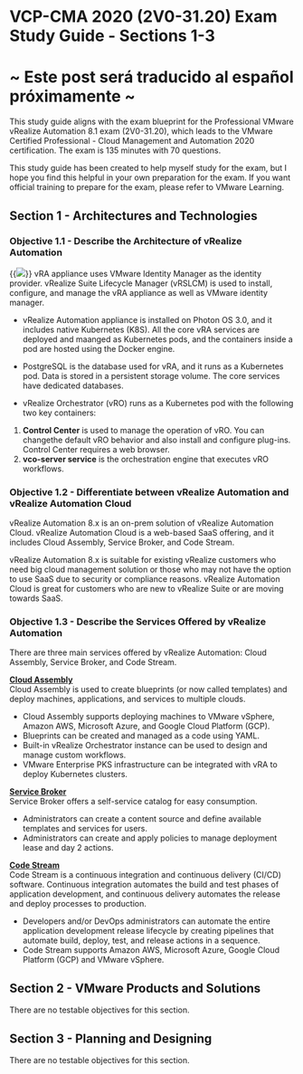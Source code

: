 # VCP-CMA 2020 (2V0-31.20) Exam Study Guide - Sections 1-3

# ~ Este post será traducido al español próximamente ~

This study guide aligns with the exam blueprint for the Professional VMware vRealize Automation 8.1 exam (2V0-31.20), which leads to the VMware Certified Professional - Cloud Management and Automation 2020 certification. The exam is 135 minutes with 70 questions. 

This study guide has been created to help myself study for the exam, but I hope you find this helpful in your own preparation for the exam. If you want official training to prepare for the exam, please refer to VMware Learning. 

## Section 1 - Architectures and Technologies

### Objective 1.1 - Describe the Architecture of vRealize Automation
{{<image src="vra-components.png" linked="true">}}
vRA appliance uses VMware Identity Manager as the identity provider. vRealize Suite Lifecycle Manager (vRSLCM) is used to install, configure, and manage the vRA appliance as well as VMware identity manager. 

* vRealize Automation appliance is installed on Photon OS 3.0, and it includes native Kubernetes (K8S). All the core vRA services are deployed and maanged as Kubernetes pods, and the containers inside a pod are hosted using the Docker engine. 

* PostgreSQL is the database used for vRA, and it runs as a Kubernetes pod. Data is stored in a persistent storage volume. The core services have dedicated databases. 

* vRealize Orchestrator (vRO) runs as a Kubernetes pod with the following two key containers: 
1. <b>Control Center</b> is used to manage the operation of vRO. You can changethe default vRO behavior and also install and configure plug-ins. Control Center requires a web browser. 
2. <b>vco-server service</b> is the orchestration engine that executes vRO workflows. 


### Objective 1.2 - Differentiate between vRealize Automation and vRealize Automation Cloud
vRealize Automation 8.x is an on-prem solution of vRealize Automation Cloud. vRealize Automation Cloud is a web-based SaaS offering, and it includes Cloud Assembly, Service Broker, and Code Stream.

vRealize Automation 8.x is suitable for existing vRealize customers who need big cloud management solution or those who may not have the option to use SaaS due to security or compliance reasons. vRealize Automation Cloud is great for customers who are new to vRealize Suite or are moving towards SaaS. 


### Objective 1.3 - Describe the Services Offered by vRealize Automation
There are three main services offered by vRealize Automation: Cloud Assembly, Service Broker, and Code Stream.

<b><u>Cloud Assembly</b></u><br>
Cloud Assembly is used to create blueprints (or now called templates) and deploy machines, applications, and services to multiple clouds. 
* Cloud Assembly supports deploying machines to VMware vSphere, Amazon AWS, Microsoft Azure, and Google Cloud Platform (GCP).
* Blueprints can be created and managed as a code using YAML.
* Built-in vRealize Orchestrator instance can be used to design and manage custom workflows.
* VMware Enterprise PKS infrastructure can be integrated with vRA to deploy Kubernetes clusters.

<b><u>Service Broker</b></u><br>
Service Broker offers a self-service catalog for easy consumption. 
* Administrators can create a content source and define available templates and services for users. 
* Administrators can create and apply policies to manage deployment lease and day 2 actions. 

<b><u>Code Stream</b></u><br>
Code Stream is a continuous integration and continuous delivery (CI/CD) software. Continuous integration automates the build and test phases of application development, and continuous delivery automates the release and deploy processes to production. 
* Developers and/or DevOps administrators can automate the entire application development release lifecycle by creating pipelines that automate build, deploy, test, and release actions in a sequence.
* Code Stream supports Amazon AWS, Microsoft Azure, Google Cloud Platform (GCP) and VMware vSphere. 


## Section 2 - VMware Products and Solutions
There are no testable objectives for this section.

## Section 3 - Planning and Designing
There are no testable objectives for this section.
